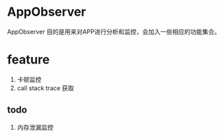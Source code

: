 # AppObserver
AppObserver 目的是用来对APP进行分析和监控，会加入一些相应的功能集合。

# feature
1. 卡顿监控
2. call stack trace 获取

## todo
1. 内存泄漏监控
